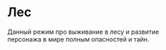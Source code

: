 <h1>Лес</h1>

Данный режим про выживание в лесу и развитие<br>
персонажа в мире полным опасностей и тайн.
